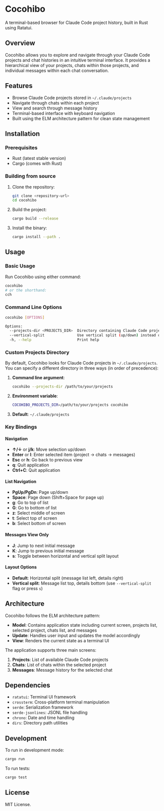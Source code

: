 # Cocohibo

A terminal-based browser for Claude Code project history, built in Rust using Ratatui.

## Overview

Cocohibo allows you to explore and navigate through your Claude Code projects and chat histories in an intuitive terminal interface. It provides a hierarchical view of your projects, chats within those projects, and individual messages within each chat conversation.

## Features

- Browse Claude Code projects stored in `~/.claude/projects`
- Navigate through chats within each project
- View and search through message history
- Terminal-based interface with keyboard navigation
- Built using the ELM architecture pattern for clean state management

## Installation

### Prerequisites

- Rust (latest stable version)
- Cargo (comes with Rust)

### Building from source

1. Clone the repository:
   ```bash
   git clone <repository-url>
   cd cocohibo
   ```

2. Build the project:
   ```bash
   cargo build --release
   ```

3. Install the binary:
   ```bash
   cargo install --path .
   ```

## Usage

### Basic Usage

Run Cocohibo using either command:
```bash
cocohibo
# or the shorthand:
cch
```

### Command Line Options

```bash
cocohibo [OPTIONS]

Options:
  --projects-dir <PROJECTS_DIR>  Directory containing Claude Code projects
  --vertical-split               Use vertical split (up/down) instead of horizontal split
  -h, --help                     Print help
```

### Custom Projects Directory

By default, Cocohibo looks for Claude Code projects in `~/.claude/projects`. You can specify a different directory in three ways (in order of precedence):

1. **Command line argument**:
   ```bash
   cocohibo --projects-dir /path/to/your/projects
   ```

2. **Environment variable**:
   ```bash
   COCOHIBO_PROJECTS_DIR=/path/to/your/projects cocohibo
   ```

3. **Default**: `~/.claude/projects`

### Key Bindings

#### Navigation
- **↑/↓** or **j/k**: Move selection up/down
- **Enter** or **l**: Enter selected item (project → chats → messages)
- **Esc** or **h**: Go back to previous view
- **q**: Quit application
- **Ctrl+C**: Quit application

#### List Navigation
- **PgUp/PgDn**: Page up/down
- **Space**: Page down (Shift+Space for page up)
- **g**: Go to top of list
- **G**: Go to bottom of list
- **z**: Select middle of screen
- **t**: Select top of screen
- **b**: Select bottom of screen

#### Messages View Only
- **J**: Jump to next initial message
- **K**: Jump to previous initial message
- **s**: Toggle between horizontal and vertical split layout

#### Layout Options
- **Default**: Horizontal split (message list left, details right)
- **Vertical split**: Message list top, details bottom (use `--vertical-split` flag or press `s`)

## Architecture

Cocohibo follows the ELM architecture pattern:

- **Model**: Contains application state including current screen, projects list, selected project, chats list, and messages
- **Update**: Handles user input and updates the model accordingly  
- **View**: Renders the current state as a terminal UI

The application supports three main screens:
1. **Projects**: List of available Claude Code projects
2. **Chats**: List of chats within the selected project
3. **Messages**: Message history for the selected chat

## Dependencies

- `ratatui`: Terminal UI framework
- `crossterm`: Cross-platform terminal manipulation
- `serde`: Serialization framework
- `serde-jsonlines`: JSONL file handling
- `chrono`: Date and time handling
- `dirs`: Directory path utilities

## Development

To run in development mode:
```bash
cargo run
```

To run tests:
```bash
cargo test
```

## License

MIT License.
